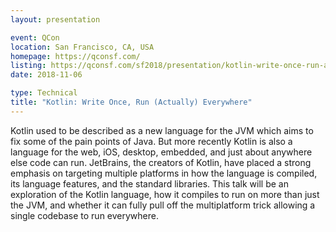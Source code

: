 ```yaml
---
layout: presentation

event: QCon
location: San Francisco, CA, USA
homepage: https://qconsf.com/
listing: https://qconsf.com/sf2018/presentation/kotlin-write-once-run-actually-everywhere
date: 2018-11-06

type: Technical
title: "Kotlin: Write Once, Run (Actually) Everywhere"
---
```


Kotlin used to be described as a new language for the JVM which aims to fix some of the pain points of Java. But more recently Kotlin is also a language for the web, iOS, desktop, embedded, and just about anywhere else code can run. JetBrains, the creators of Kotlin, have placed a strong emphasis on targeting multiple platforms in how the language is compiled, its language features, and the standard libraries. This talk will be an exploration of the Kotlin language, how it compiles to run on more than just the JVM, and whether it can fully pull off the multiplatform trick allowing a single codebase to run everywhere.
